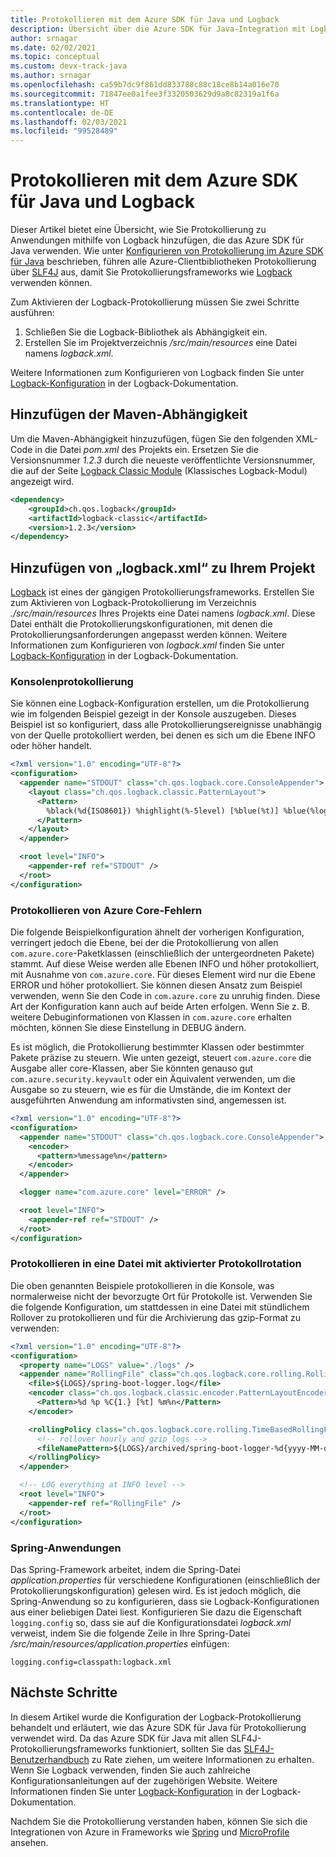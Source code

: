 ```yaml
---
title: Protokollieren mit dem Azure SDK für Java und Logback
description: Übersicht über die Azure SDK für Java-Integration mit Logback
author: srnagar
ms.date: 02/02/2021
ms.topic: conceptual
ms.custom: devx-track-java
ms.author: srnagar
ms.openlocfilehash: ca59b7dc9f861dd833788c88c18ce8b14a016e70
ms.sourcegitcommit: 71847ee0a1fee3f3320503629d9a8c82319a1f6a
ms.translationtype: HT
ms.contentlocale: de-DE
ms.lasthandoff: 02/03/2021
ms.locfileid: "99528489"
---
```

# <a name="log-with-the-azure-sdk-for-java-and-logback"></a>Protokollieren mit dem Azure SDK für Java und Logback

Dieser Artikel bietet eine Übersicht, wie Sie Protokollierung zu Anwendungen mithilfe von Logback hinzufügen, die das Azure SDK für Java verwenden. Wie unter [Konfigurieren von Protokollierung im Azure SDK für Java](logging-overview.md) beschrieben, führen alle Azure-Clientbibliotheken Protokollierung über [SLF4J](http://www.slf4j.org/) aus, damit Sie Protokollierungsframeworks wie [Logback](http://logback.qos.ch/) verwenden können.

Zum Aktivieren der Logback-Protokollierung müssen Sie zwei Schritte ausführen:

1. Schließen Sie die Logback-Bibliothek als Abhängigkeit ein.
2. Erstellen Sie im Projektverzeichnis */src/main/resources* eine Datei namens *logback.xml*.

Weitere Informationen zum Konfigurieren von Logback finden Sie unter [Logback-Konfiguration](http://logback.qos.ch/manual/configuration.html) in der Logback-Dokumentation.

## <a name="add-the-maven-dependency"></a>Hinzufügen der Maven-Abhängigkeit

Um die Maven-Abhängigkeit hinzuzufügen, fügen Sie den folgenden XML-Code in die Datei *pom.xml* des Projekts ein. Ersetzen Sie die Versionsnummer *1.2.3* durch die neueste veröffentlichte Versionsnummer, die auf der Seite [Logback Classic Module](https://mvnrepository.com/artifact/ch.qos.logback/logback-classic) (Klassisches Logback-Modul) angezeigt wird.

```xml
<dependency>
    <groupId>ch.qos.logback</groupId>
    <artifactId>logback-classic</artifactId>
    <version>1.2.3</version>
</dependency>
```

## <a name="add-logbackxml-to-your-project"></a>Hinzufügen von „logback.xml“ zu Ihrem Projekt

[Logback](https://logback.qos.ch/manual/introduction.html) ist eines der gängigen Protokollierungsframeworks. Erstellen Sie zum Aktivieren von Logback-Protokollierung im Verzeichnis *./src/main/resources* Ihres Projekts eine Datei namens *logback.xml*. Diese Datei enthält die Protokollierungskonfigurationen, mit denen die Protokollierungsanforderungen angepasst werden können. Weitere Informationen zum Konfigurieren von *logback.xml* finden Sie unter [Logback-Konfiguration](https://logback.qos.ch/manual/configuration.html) in der Logback-Dokumentation.

### <a name="console-logging"></a>Konsolenprotokollierung

Sie können eine Logback-Konfiguration erstellen, um die Protokollierung wie im folgenden Beispiel gezeigt in der Konsole auszugeben. Dieses Beispiel ist so konfiguriert, dass alle Protokollierungsereignisse unabhängig von der Quelle protokolliert werden, bei denen es sich um die Ebene INFO oder höher handelt.

```xml
<?xml version="1.0" encoding="UTF-8"?>
<configuration>
  <appender name="STDOUT" class="ch.qos.logback.core.ConsoleAppender">
    <layout class="ch.qos.logback.classic.PatternLayout">
      <Pattern>
        %black(%d{ISO8601}) %highlight(%-5level) [%blue(%t)] %blue(%logger{100}): %msg%n%throwable
      </Pattern>
    </layout>
  </appender>

  <root level="INFO">
    <appender-ref ref="STDOUT" />
  </root>
</configuration>
```

### <a name="log-azure-core-errors"></a>Protokollieren von Azure Core-Fehlern

Die folgende Beispielkonfiguration ähnelt der vorherigen Konfiguration, verringert jedoch die Ebene, bei der die Protokollierung von allen `com.azure.core`-Paketklassen (einschließlich der untergeordneten Pakete) stammt. Auf diese Weise werden alle Ebenen INFO und höher protokolliert, mit Ausnahme von `com.azure.core`. Für dieses Element wird nur die Ebene ERROR und höher protokolliert. Sie können diesen Ansatz zum Beispiel verwenden, wenn Sie den Code in `com.azure.core` zu unruhig finden. Diese Art der Konfiguration kann auch auf beide Arten erfolgen. Wenn Sie z. B. weitere Debuginformationen von Klassen in `com.azure.core` erhalten möchten, können Sie diese Einstellung in DEBUG ändern.

Es ist möglich, die Protokollierung bestimmter Klassen oder bestimmter Pakete präzise zu steuern. Wie unten gezeigt, steuert `com.azure.core` die Ausgabe aller core-Klassen, aber Sie könnten genauso gut `com.azure.security.keyvault` oder ein Äquivalent verwenden, um die Ausgabe so zu steuern, wie es für die Umstände, die im Kontext der ausgeführten Anwendung am informativsten sind, angemessen ist.

```xml
<?xml version="1.0" encoding="UTF-8"?>
<configuration>
  <appender name="STDOUT" class="ch.qos.logback.core.ConsoleAppender">
    <encoder>
      <pattern>%message%n</pattern>
    </encoder>
  </appender>

  <logger name="com.azure.core" level="ERROR" />

  <root level="INFO">
    <appender-ref ref="STDOUT" />
  </root>
</configuration>
```

### <a name="log-to-a-file-with-log-rotation-enabled"></a>Protokollieren in eine Datei mit aktivierter Protokollrotation

Die oben genannten Beispiele protokollieren in die Konsole, was normalerweise nicht der bevorzugte Ort für Protokolle ist. Verwenden Sie die folgende Konfiguration, um stattdessen in eine Datei mit stündlichem Rollover zu protokollieren und für die Archivierung das gzip-Format zu verwenden:

```xml
<?xml version="1.0" encoding="UTF-8"?>
<configuration>
  <property name="LOGS" value="./logs" />
  <appender name="RollingFile" class="ch.qos.logback.core.rolling.RollingFileAppender">
    <file>${LOGS}/spring-boot-logger.log</file>
    <encoder class="ch.qos.logback.classic.encoder.PatternLayoutEncoder">
      <Pattern>%d %p %C{1.} [%t] %m%n</Pattern>
    </encoder>

    <rollingPolicy class="ch.qos.logback.core.rolling.TimeBasedRollingPolicy">
      <!-- rollover hourly and gzip logs -->
      <fileNamePattern>${LOGS}/archived/spring-boot-logger-%d{yyyy-MM-dd-HH}.log.gz</fileNamePattern>
    </rollingPolicy>
  </appender>

  <!-- LOG everything at INFO level -->
  <root level="INFO">
    <appender-ref ref="RollingFile" />
  </root>
</configuration>
```

### <a name="spring-applications"></a>Spring-Anwendungen

Das Spring-Framework arbeitet, indem die Spring-Datei *application.properties* für verschiedene Konfigurationen (einschließlich der Protokollierungskonfiguration) gelesen wird. Es ist jedoch möglich, die Spring-Anwendung so zu konfigurieren, dass sie Logback-Konfigurationen aus einer beliebigen Datei liest. Konfigurieren Sie dazu die Eigenschaft `logging.config` so, dass sie auf die Konfigurationsdatei *logback.xml* verweist, indem Sie die folgende Zeile in Ihre Spring-Datei */src/main/resources/application.properties* einfügen:

```properties
logging.config=classpath:logback.xml
```

## <a name="next-steps"></a>Nächste Schritte

In diesem Artikel wurde die Konfiguration der Logback-Protokollierung behandelt und erläutert, wie das Azure SDK für Java für Protokollierung verwendet wird. Da das Azure SDK für Java mit allen SLF4J-Protokollierungsframeworks funktioniert, sollten Sie das [SLF4J-Benutzerhandbuch](http://www.slf4j.org/manual.html) zu Rate ziehen, um weitere Informationen zu erhalten. Wenn Sie Logback verwenden, finden Sie auch zahlreiche Konfigurationsanleitungen auf der zugehörigen Website. Weitere Informationen finden Sie unter [Logback-Konfiguration](http://logback.qos.ch/manual/configuration.html) in der Logback-Dokumentation.

Nachdem Sie die Protokollierung verstanden haben, können Sie sich die Integrationen von Azure in Frameworks wie [Spring](/azure/developer/java/spring-framework/spring-boot-starters-for-azure) und [MicroProfile](/azure/developer/java/eclipse-microprofile/) ansehen.
